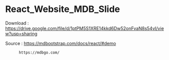 # React_Website_MDB_Slide

Download : https://drive.google.com/file/d/1ptPM5S1XRE14kkd6Dw52onFvaN8s54vI/view?usp=sharing

Source :   https://mdbootstrap.com/docs/react/#demo

          https://mdbgo.com/
